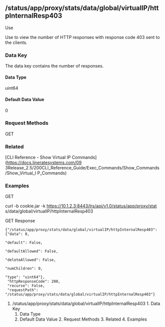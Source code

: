 ## /status/app/proxy/stats/data/global/virtualIP/httpInternalResp403

Use

Use to view the number of HTTP responses with response code 403 sent to the
clients.

### Data Key

The data key contains the number of responses.

#### Data Type

uint64

#### Default Data Value

0

### Request Methods

GET

### Related

[CLI Reference - Show Virtual IP Commands](https://docs.lineratesystems.com/09
3Release_2.5/200CLI_Reference_Guide/Exec_Commands/Show_Commands/Show_Virtual_I
P_Commands)

### Examples

GET

curl -b cookie.jar -k https://10.1.2.3:8443/lrs/api/v1.0/status/app/proxy/stat
s/data/global/virtualIP/httpInternalResp403

GET Response

    
    {"/status/app/proxy/stats/data/global/virtualIP/httpInternalResp403": {"data": 0,
                                                                            "default": False,
                                                                            "defaultAllowed": False,
                                                                            "deleteAllowed": False,
                                                                            "numChildren": 0,
                                                                            "type": "uint64"},
     "httpResponseCode": 200,
     "recurse": False,
     "requestPath": "/status/app/proxy/stats/data/global/virtualIP/httpInternalResp403"}
    

  1. /status/app/proxy/stats/data/global/virtualIP/httpInternalResp403
    1. Data Key
      1. Data Type
      2. Default Data Value
    2. Request Methods
    3. Related
    4. Examples

